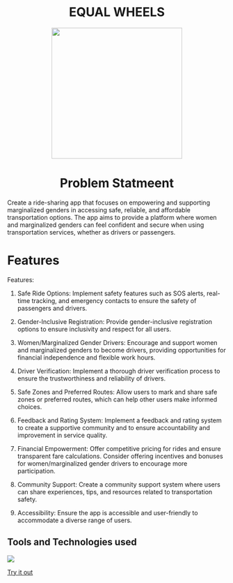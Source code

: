 <div>
<div align='center'>
<h1>EQUAL WHEELS</h1>
<img src = "https://github.com/aimen-moten/EqualWheels/assets/80088403/dbb0a07f-433b-43a9-952b-d5c6054a67a2" height="300px" width="300px"/>
<h1>Problem Statmeent</h1>
</div>
<p>Create a ride-sharing app that focuses on empowering and supporting marginalized genders in accessing safe, reliable, and affordable transportation options. The app aims to provide a platform where women and marginalized genders can feel confident and secure when using transportation services, whether as drivers or passengers.</p>
<h1>Features</h1>
<p>Features:

1. Safe Ride Options: Implement safety features such as SOS alerts, real-time tracking, and emergency contacts to ensure the safety of passengers and drivers.

2. Gender-Inclusive Registration: Provide gender-inclusive registration options to ensure inclusivity and respect for all users.

3. Women/Marginalized Gender Drivers: Encourage and support women and marginalized genders to become drivers, providing opportunities for financial independence and flexible work hours.

4. Driver Verification: Implement a thorough driver verification process to ensure the trustworthiness and reliability of drivers.

5. Safe Zones and Preferred Routes: Allow users to mark and share safe zones or preferred routes, which can help other users make informed choices.

6. Feedback and Rating System: Implement a feedback and rating system to create a supportive community and to ensure accountability and improvement in service quality.

7. Financial Empowerment: Offer competitive pricing for rides and ensure transparent fare calculations. Consider offering incentives and bonuses for women/marginalized gender drivers to encourage more participation.

8. Community Support: Create a community support system where users can share experiences, tips, and resources related to transportation safety.

9. Accessibility: Ensure the app is accessible and user-friendly to accommodate a diverse range of users.
</p>
<h2>Tools and Technologies used</h2>
     <img src="https://skillicons.dev/icons?i=github,git,react,tailwind,html,css,js,vscode,firebase"/>
<p>
<a href="https://equal-wheels.vercel.app/">Try it out </a>
</div>
